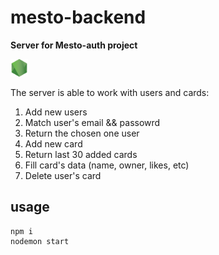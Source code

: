 # mesto-backend
**Server for Mesto-auth project**

<a href="#"><img alt="NodeJS" title="NodeJS" height="28px" src="https://raw.githubusercontent.com/github/explore/80688e429a7d4ef2fca1e82350fe8e3517d3494d/topics/nodejs/nodejs.png" /></a> 

The server is able to work with users and cards:
1. Add new users
2. Match user's email && passowrd
3. Return the chosen one user
4. Add new card
5. Return last 30 added cards
6. Fill card's data (name, owner, likes, etc)
7. Delete user's card

## usage

```
npm i
nodemon start
```

